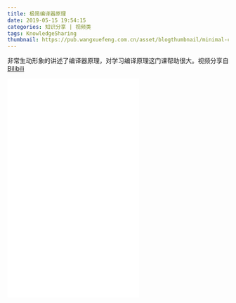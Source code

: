 ```yaml
---
title: 极简编译器原理
date: 2019-05-15 19:54:15
categories: 知识分享 | 视频类
tags: KnowledgeSharing
thumbnail: https://pub.wangxuefeng.com.cn/asset/blogthumbnail/minimal-compiler-principle/thumbnail.png
---
```


非常生动形象的讲述了编译器原理，对学习编译原理这门课帮助很大。视频分享自 [Bilibili](https://www.bilibili.com/video/av51948975)

<iframe src="//player.bilibili.com/player.html?aid=51948975&cid=90945039&page=1" scrolling="no" border="0" frameborder="no" framespacing="0" allowfullscreen="true" style="min-height: 500px;"> </iframe>